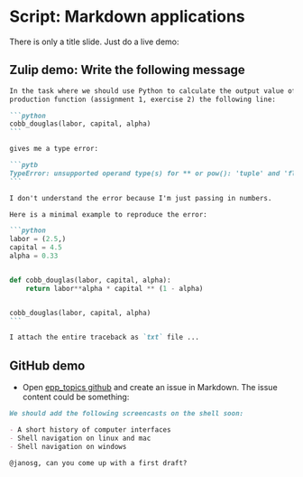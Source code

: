 # Script: Markdown applications

There is only a title slide. Just do a live demo:

## Zulip demo: Write the following message

````markdown
In the task where we should use Python to calculate the output value of a Cobb-Douglas
production function (assignment 1, exercise 2) the following line:

```python
cobb_douglas(labor, capital, alpha)
```

gives me a type error:

```pytb
TypeError: unsupported operand type(s) for ** or pow(): 'tuple' and 'float'
```

I don't understand the error because I'm just passing in numbers.

Here is a minimal example to reproduce the error:

```python
labor = (2.5,)
capital = 4.5
alpha = 0.33


def cobb_douglas(labor, capital, alpha):
    return labor**alpha * capital ** (1 - alpha)


cobb_douglas(labor, capital, alpha)
```

I attach the entire traceback as `txt` file ...

````

## GitHub demo

- Open [epp_topics github](https://github.com/OpenSourceEconomics/epp_topics) and create
  an issue in Markdown. The issue content could be something:

```markdown
We should add the following screencasts on the shell soon:

- A short history of computer interfaces
- Shell navigation on linux and mac
- Shell navigation on windows

@janosg, can you come up with a first draft?
```
